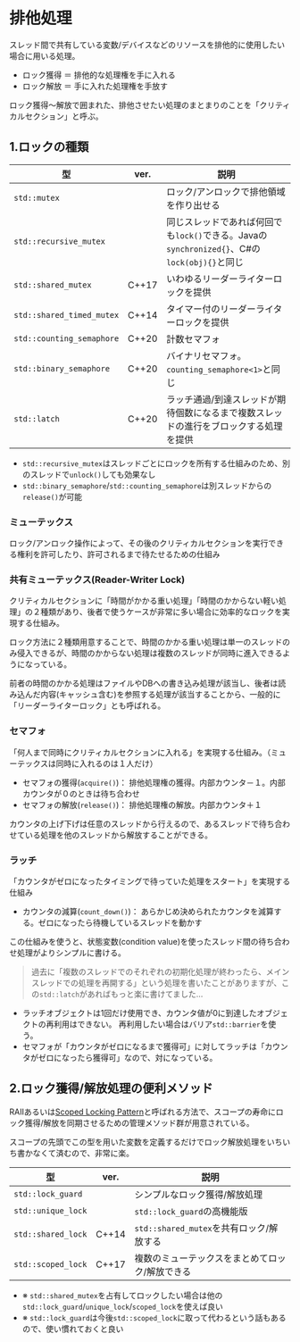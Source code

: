 # 排他処理

スレッド間で共有している変数/デバイスなどのリソースを排他的に使用したい場合に用いる処理。

* ロック獲得 ＝ 排他的な処理権を手に入れる
* ロック解放 ＝ 手に入れた処理権を手放す

ロック獲得～解放で囲まれた、排他させたい処理のまとまりのことを「クリティカルセクション」と呼ぶ。

## 1.ロックの種類

|型|ver.|説明|
|---|---|---|
|`std::mutex`||ロック/アンロックで排他領域を作り出せる|
|`std::recursive_mutex`||同じスレッドであれば何回でも`lock()`できる。Javaの`synchronized{}`、C#の`lock(obj){}`と同じ|
|`std::shared_mutex`|C++17|いわゆるリーダーライターロックを提供|
|`std::shared_timed_mutex`|C++14|タイマー付のリーダーライターロックを提供|
|`std::counting_semaphore`|C++20|計数セマフォ|
|`std::binary_semaphore`|C++20|バイナリセマフォ。`counting_semaphore<1>`と同じ|
|`std::latch`|C++20|ラッチ通過/到達スレッドが期待個数になるまで複数スレッドの進行をブロックする処理を提供|

* `std::recursive_mutex`はスレッドごとにロックを所有する仕組みのため、別のスレッドで`unlock()`しても効果なし
* `std::binary_semaphore`/`std::counting_semaphore`は別スレッドからの`release()`が可能

### ミューテックス

ロック/アンロック操作によって、その後のクリティカルセクションを実行できる権利を許可したり、許可されるまで待たせるための仕組み

### 共有ミューテックス(Reader-Writer Lock)

クリティカルセクションに「時間がかかる重い処理」「時間のかからない軽い処理」の２種類があり、後者で使うケースが非常に多い場合に効率的なロックを実現する仕組み。

ロック方法に２種類用意することで、時間のかかる重い処理は単一のスレッドのみ侵入できるが、時間のかからない処理は複数のスレッドが同時に進入できるようになっている。

前者の時間のかかる処理はファイルやDBへの書き込み処理が該当し、後者は読み込んだ内容(キャッシュ含む)を参照する処理が該当することから、一般的に「リーダーライターロック」とも呼ばれる。

### セマフォ

「何人まで同時にクリティカルセクションに入れる」を実現する仕組み。（ミューテックスは同時に入れるのは１人だけ）

* セマフォの獲得(`acquire()`)： 排他処理権の獲得。内部カウンタ－１。内部カウンタが０のときは待ち合わせ
* セマフォの解放(`release()`)： 排他処理権の解放。内部カウンタ＋１

カウンタの上げ下げは任意のスレッドから行えるので、あるスレッドで待ち合わせている処理を他のスレッドから解放することができる。

### ラッチ

「カウンタがゼロになったタイミングで待っていた処理をスタート」を実現する仕組み

* カウンタの減算(`count_down()`)： あらかじめ決められたカウンタを減算する。ゼロになったら待機しているスレッドを動かす

この仕組みを使うと、状態変数(condition value)を使ったスレッド間の待ち合わせ処理がよりシンプルに書ける。

> 過去に「複数のスレッドでのそれぞれの初期化処理が終わったら、メインスレッドでの処理を再開する」という処理を書いたことがありますが、この`std::latch`があればもっと楽に書けてました…

* ラッチオブジェクトは1回だけ使用でき、カウンタ値が0に到達したオブジェクトの再利用はできない。 再利用したい場合はバリア`std::barrier`を使う。
* セマフォが「カウンタがゼロになるまで獲得可」に対してラッチは「カウンタがゼロになったら獲得可」なので、対になっている。

## 2.ロック獲得/解放処理の便利メソッド

RAIIあるいは[Scoped Locking Pattern](https://www.dre.vanderbilt.edu/~schmidt/PDF/ScopedLocking.pdf)と呼ばれる方法で、スコープの寿命にロック獲得/解放を同期させるための管理メソッド群が用意されている。

スコープの先頭でこの型を用いた変数を定義するだけでロック解放処理をいちいち書かなくて済むので、非常に楽。

|型|ver.|説明|
|---|---|---|
|`std::lock_guard`||シンプルなロック獲得/解放処理|
|`std::unique_lock`||`std::lock_guard`の高機能版|
|`std::shared_lock`|C++14|`std::shared_mutex`を共有ロック/解放する|
|`std::scoped_lock`|C++17|複数のミューテックスをまとめてロック/解放できる|

* ※ `std::shared_mutex`を占有してロックしたい場合は他の`std::lock_guard`/`unique_lock`/`scoped_lock`を使えば良い
* ※ `std::lock_guard`は今後`std::scoped_lock`に取って代わるという話もあるので、使い慣れておくと良い